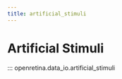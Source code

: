 ```yaml
---
title: artificial_stimuli
---
```


# Artificial Stimuli

::: openretina.data_io.artificial_stimuli 
